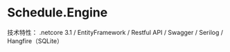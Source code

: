 # Schedule.Engine

技术特性：
  .netcore 3.1 / EntityFramework / Restful API / Swagger / Serilog / Hangfire（SQLite）
